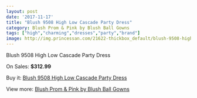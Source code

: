 ```yaml
---
layout: post
date: '2017-11-17'
title: "Blush 9508 High Low Cascade Party Dress"
category: Blush Prom & Pink by Blush Ball Gowns
tags: ["high","charming","dresses","party","brand"]
image: http://img.princessan.com/21622-thickbox_default/blush-9508-high-low-cascade-party-dress.jpg
---
```

Blush 9508 High Low Cascade Party Dress

On Sales: **$312.99**
<a href="https://www.princessan.com/en/9819-blush-9508-high-low-cascade-party-dress.html"><amp-img layout="responsive" width="600" height="600" src="//img.princessan.com/21622-thickbox_default/blush-9508-high-low-cascade-party-dress.jpg" alt="Blush 9508 High Low Cascade Party Dress 0" /></a>

Buy it: [Blush 9508 High Low Cascade Party Dress](https://www.princessan.com/en/9819-blush-9508-high-low-cascade-party-dress.html "Blush 9508 High Low Cascade Party Dress")

View more: [Blush Prom & Pink by Blush Ball Gowns](https://www.princessan.com/en/78- "Blush Prom & Pink by Blush Ball Gowns")